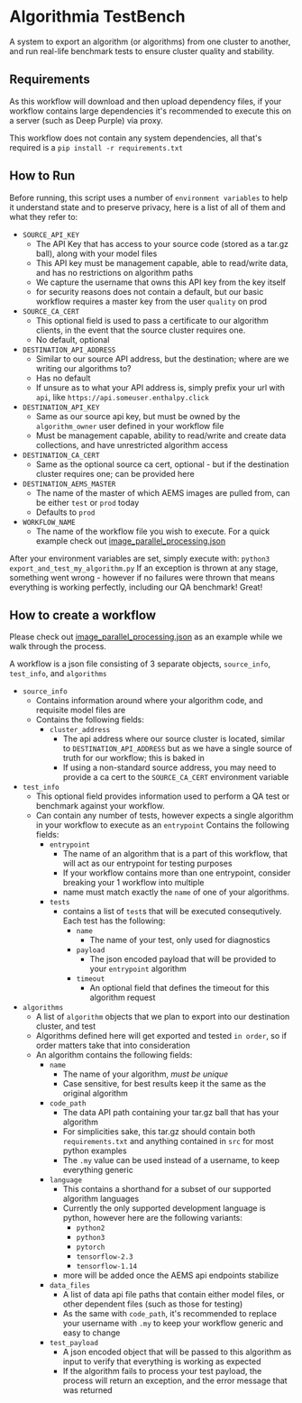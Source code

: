 # Algorithmia TestBench
A system to export an algorithm (or algorithms) from one cluster to another, and run real-life benchmark tests to ensure cluster quality and stability.

## Requirements
As this workflow will download and then upload dependency files, if your workflow contains large dependencies it's recommended to execute this on a server (such as Deep Purple) via proxy.

This workflow does not contain any system dependencies, all that's required is a `pip install -r requirements.txt`

## How to Run
Before running, this script uses a number of `environment variables` to help it understand state and to preserve privacy,
here is a list of all of them and what they refer to:

* `SOURCE_API_KEY`
    * The API Key that has access to your source code (stored as a tar.gz ball), along with your model files
    * This API key must be management capable, able to read/write data, and has no restrictions on algorithm paths
    * We capture the username that owns this API key from the key itself
    * for security reasons does not contain a default, but our basic workflow requires a master key from the user `quality` on prod
* `SOURCE_CA_CERT`
    * This optional field is used to pass a certificate to our algorithm clients, in the event that the source cluster requires one.
    * No default, optional
* `DESTINATION_API_ADDRESS`
    * Similar to our source API address, but the destination; where are we writing our algorithms to?
    * Has no default
    * If unsure as to what your API address is, simply prefix your url with `api`, like `https://api.someuser.enthalpy.click`
* `DESTINATION_API_KEY`
    * Same as our source api key, but must be owned by the `algorithm_owner` user defined in your workflow file
    * Must be management capable, ability to read/write and create data collections, and have unrestricted algorithm access
* `DESTINATION_CA_CERT`
    * Same as the optional source ca cert, optional - but if the destination cluster requires one; can be provided here
* `DESTINATION_AEMS_MASTER`
    * The name of the master of which AEMS images are pulled from, can be either `test` or `prod` today
    * Defaults to `prod`
* `WORKFLOW_NAME`
    * The name of the workflow file you wish to execute. For a quick example check out [image_parallel_processing.json](workflows/image_parallel_pipelining.json)
    
After your environment variables are set, simply execute with:
`python3 export_and_test_my_algorithm.py`
If an exception is thrown at any stage, something went wrong - however if no failures were thrown that means everything is working perfectly, including our QA benchmark! Great!

## How to create a workflow
Please check out [image_parallel_processing.json](workflows/image_parallel_pipelining.json) as an example while we walk through the process.

A workflow is a json file consisting of 3 separate objects, `source_info`, `test_info`, and `algorithms`
* `source_info`
    * Contains information around where your algorithm code, and requisite model files are
    * Contains the following fields:
        * `cluster_address` 
            * The api address where our source cluster is located, similar to `DESTINATION_API_ADDRESS` but as we  have a single source of truth for our workflow; this is baked in
            * If using a non-standard source address, you may need to provide a ca cert to the `SOURCE_CA_CERT`  environment variable
* `test_info`
    * This optional field provides information used to perform a QA test or benchmark against your workflow.
    * Can contain any number of tests, however expects a single algorithm in your workflow to execute as an `entrypoint`
    Contains the following fields:
        * `entrypoint`
            * The name of an algorithm that is a part of this workflow, that will act as our entrypoint for testing purposes
            * If your workflow contains more than one entrypoint, consider breaking your 1 workflow into multiple
            * name must match exactly the `name` of one of your algorithms.
        * `tests`
            * contains a list of `test`s that will be executed consequtively. Each test has the following:
                * `name`
                    * The name of your test, only used for diagnostics
                * `payload`
                    * The json encoded payload that will be provided to your `entrypoint` algorithm
                * `timeout`
                    * An optional field that defines the timeout for this algorithm request
* `algorithms`
    * A list of `algorithm` objects that we plan to export into our destination cluster, and test
    * Algorithms defined here will get exported and tested `in order`, so if order matters take that into consideration
    * An algorithm contains the following fields:
        * `name`
            * The name of your algorithm, _must be unique_
            * Case sensitive, for best results keep it the same as the original algorithm
        * `code_path`
            * The data API path containing your tar.gz ball that has your algorithm
            * For simplicities sake, this tar.gz should contain both `requirements.txt` and anything contained in `src` for most python examples
            * The `.my` value can be used instead of a username, to keep everything generic
        * `language`
            * This contains a shorthand for a subset of our supported algorithm languages
            * Currently the only supported development language is python, however here are the following variants:
                * `python2`
                * `python3`
                * `pytorch`
                * `tensorflow-2.3`
                * `tensorflow-1.14`
            * more will be added once the AEMS api endpoints stabilize
        * `data_files`
            * A list of data api file paths that contain either model files, or other dependent files (such as those for testing)
            * As the same with `code_path`, it's recommended to replace your username with `.my` to keep your workflow generic and easy to change
        * `test_payload`
            * A json encoded object that will be passed to this algorithm as input to verify that everything is working as expected
            * If the algorithm fails to process  your test payload, the process will return an exception, and the error message that was returned
       
            
